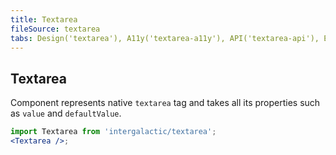 ```yaml
---
title: Textarea
fileSource: textarea
tabs: Design('textarea'), A11y('textarea-a11y'), API('textarea-api'), Example('textarea-code'), Changelog('textarea-changelog')
---
```


## Textarea

Component represents native `textarea` tag and takes all its properties such as `value` and `defaultValue`.

```jsx
import Textarea from 'intergalactic/textarea';
<Textarea />;
```

<TypesView type="TextareaProps" :types={...types} />

<script setup>import { data as types } from '@types.data.ts';</script>